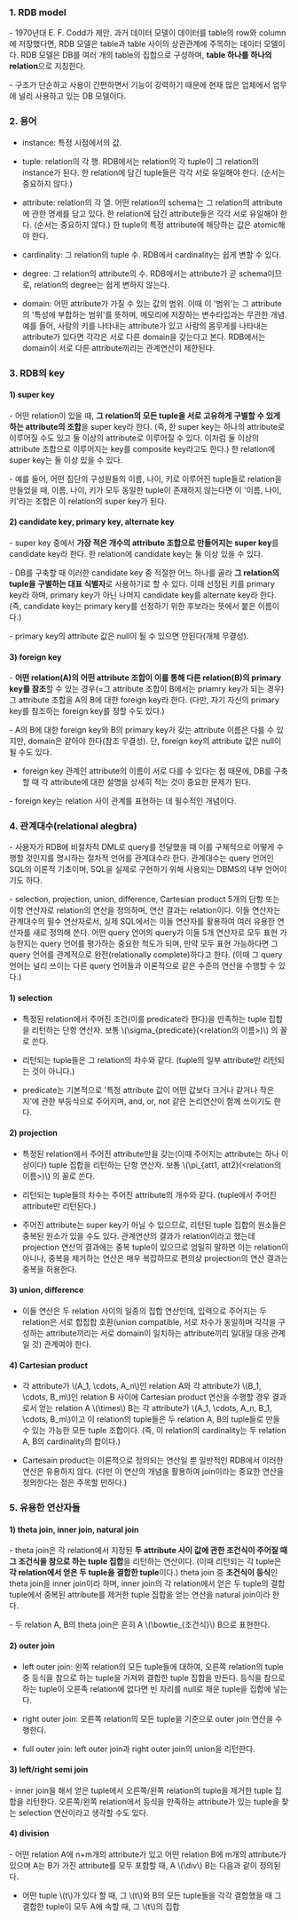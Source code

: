 ### 1. RDB model

\- 1970년대 E. F. Codd가 제안. 과거 데이터 모델이 데이터를 table의 row와 column에 저장했다면, RDB 모델은 table과 table 사이의 상관관계에 주목하는 데이터 모델이다. RDB 모델은 DB를 여러 개의 table의 집합으로 구성하며, **table 하나를 하나의 relation**으로 지칭한다.

\- 구조가 단순하고 사용이 간편하면서 기능이 강력하기 때문에 현재 많은 업체에서 업무에 널리 사용하고 있는 DB 모델이다.


### 2. 용어

- instance: 특정 시점에서의 값. 

- tuple: relation의 각 행. RDB에서는 relation의 각 tuple이 그 relation의 instance가 된다. 한 relation에 담긴 tuple들은 각각 서로 유일해야 한다. (순서는 중요하지 않다.)

- attribute: relation의 각 열. 어떤 relation의 schema는 그 relation의 attribute에 관한 명세를 담고 있다. 한 relation에 담긴 attribute들은 각각 서로 유일해야 한다. (순서는 중요하지 않다.) 한 tuple의 특정 attribute에 해당하는 값은 atomic해야 한다.

- cardinality: 그 relation의 tuple 수. RDB에서 cardinality는 쉽게 변할 수 있다.

- degree: 그 relation의 attribute의 수. RDB에서는 attribute가 곧 schema이므로, relation의 degree는 쉽게 변하지 않는다.

- domain: 어떤 attribute가 가질 수 있는 값의 범위. 이때 이 '범위'는 그 attribute의 '특성에 부합하는 범위'를 뜻하며, 메모리에 저장하는 변수타입과는 무관한 개념. 예를 들어, 사람의 키를 나타내는 attribute가 있고 사람의 몸무게를 나타내는 attribute가 있다면 각각은 서로 다른 domain을 갖는다고 본다. RDB에서는 domain이 서로 다른 attribute끼리는 관계연산이 제한된다.



### 3. RDB의 key

#### 1) super key

\- 어떤 relation이 있을 때, **그 relation의 모든 tuple을 서로 고유하게 구별할 수 있게 하는 attribute의 조합**을 super key라 한다. (즉, 한 super key는 하나의 attribute로 이루어질 수도 있고 둘 이상의 attribute로 이루어질 수 있다. 이처럼 둘 이상의 attribute 조합으로 이루어지는 key를 composite key라고도 한다.) 한 relation에 super key는 둘 이상 있을 수 있다. 

\- 예를 들어, 어떤 집단의 구성원들의 이름, 나이, 키로 이루어진 tuple들로 relation을 만들었을 때, 이름, 나이, 키가 모두 동일한 tuple이 존재하지 않는다면 이 '이름, 나이, 키'라는 조합은 이 relation의 super key가 된다.

#### 2) candidate key, primary key, alternate key

\- super key 중에서 **가장 적은 개수의 attribute 조합으로 만들어지는 super key**를 candidate key라 한다. 한 relation에 candidate key는 둘 이상 있을 수 있다. 

\- DB를 구축할 때 이러한 candidate key 중 적절한 어느 하나를 골라 **그 relation의 tuple을 구별하는 대표 식별자**로 사용하기로 할 수 있다. 이때 선정된 키를 primary key라 하며, primary key가 아닌 나머지 candidate key를 alternate key라 한다. (즉, candidate key는 primary kery를 선정하기 위한 후보라는 뜻에서 붙은 이름이다.)

\- primary key의 attribute 값은 null이 될 수 있으면 안된다(개체 무결성).


#### 3) foreign key

\- **어떤 relation(A)의 어떤 attribute 조합이 이를 통해 다른 relation(B)의 primary key를 참조**할 수 있는 경우(=그 attribute 조합이 B에서는 priamry key가 되는 경우) 그 attribute 조합을 A의 B에 대한 foreign key라 한다. (다만, 자기 자신의 primary key를 참조하는 foreign key를 정할 수도 있다.)

\- A의 B에 대한 foreign key와 B의 primary key가 갖는 attribute 이름은 다를 수 있지만, domain은 같아야 한다(참조 무결성). 단, foreign key의 attribute 값은 null이 될 수도 있다.

- foreign key 관계인 attribute의 이름이 서로 다를 수 있다는 점 때문에, DB를 구축할 때 각 attribute에 대한 설명을 상세히 적는 것이 중요한 문제가 된다.


\- foreign key는 relation 사이 관계를 표현하는 데 필수적인 개념이다.



### 4. 관계대수(relational alegbra)

\- 사용자가 RDB에 비절차적 DML로 query를 전달했을 때 이를 구체적으로 어떻게 수행할 것인지를 명시하는 절차적 언어를 관계대수라 한다. 관계대수는 query 언어인 SQL의 이론적 기초이며, SQL을 실제로 구현하기 위해 사용되는 DBMS의 내부 언어이기도 하다. 

\- selection, projection, union, difference, Cartesian product 5개의 단항 또는 이항 연산자로 relation의 연산을 정의하며, 연산 결과는 relation이다. 이들 연산자는 관계대수의 필수 연산자로서, 실제 SQL에서는 이들 연산자를 활용하여 여러 유용한 연산자를 새로 정의해 쓴다. 어떤 query 언어의 query가 이들 5개 연산자로 모두 표현 가능한지는 query 언어를 평가하는 중요한 척도가 되며, 만약 모두 표현 가능하다면 그 query 언어를 관계적으로 완전(relationally complete)하다고 한다. (이때 그 query 언어는 널리 쓰이는 다른 query 언어들과 이론적으로 같은 수준의 연산을 수행할 수 있다.)


#### 1) selection

- 특정된 relation에서 주어진 조건(이를 predicate라 한다)을 만족하는 tuple 집합을 리턴하는 단항 연산자. 보통 \\(\sigma_{predicate}(\<relation의 이름\>)\\) 의 꼴로 쓴다.

- 리턴되는 tuple들은 그 relation의 차수와 같다. (tuple의 일부 attribute만 리턴되는 것이 아니다.)

- predicate는 기본적으로 '특정 attribute 값이 어떤 값보다 크거나 같거나 작은지'에 관한 부등식으로 주어지며, and, or, not 같은 논리연산이 함께 쓰이기도 한다.


#### 2) projection

- 특정된 relation에서 주어진 attribute만을 갖는(이때 주어지는 attribute는 하나 이상이다) tuple 집합을 리턴하는 단항 연산자. 보통 \\(\pi_{att1, att2}(\<relation의 이름\>)\\) 의 꼴로 쓴다.

- 리턴되는 tuple들의 차수는 주어진 attribute의 개수와 같다. (tuple에서 주어진 attribute만 리턴된다.)

- 주어진 attribute는 super key가 아닐 수 있으므로, 리턴된 tuple 집합의 원소들은 중복된 원소가 있을 수도 있다. 관계연산의 결과가 relation이라고 했는데 projection 연산의 결과에는 중복 tuple이 있으므로 엄밀히 말하면 이는 relation이 아니나, 중복을 제거하는 연산은 매우 복잡하므로 편의상 projection의 연산 결과는 중복을 허용한다.


#### 3) union, difference

- 이들 연산은 두 relation 사이의 일종의 집합 연산인데, 입력으로 주어지는 두 relation은 서로 합집합 호환(union compatible, 서로 차수가 동일하며 각각을 구성하는 attribute끼리는 서로 domain이 일치하는 attribute끼리 일대일 대응 관계일 것) 관계여야 한다.


#### 4) Cartesian product

- 각 attribute가 \\(A_1, \cdots, A_n\\)인 relation A와 각 attribute가 \\(B_1, \cdots, B_m\\)인 relation B 사이에 Cartesian product 연산을 수행할 경우 결과로서 얻는 relation A \\(\times\\) B는 각 attribute가 \\(A_1, \cdots, A_n, B_1, \cdots, B_m\\)이고 이 relation의 tuple들은 두 relation A, B의 tuple들로 만들 수 있는 가능한 모든 tuple 조합이다. (즉, 이 relation의 cardinality는 두 relation A, B의 cardinality의 합이다.)

- Cartesain product는 이론적으로 정의되는 연산일 뿐 일반적인 RDB에서 이러한 연산은 유용하지 않다. (다만 이 연산의 개념을 활용하여 join이라는 중요한 연산을 정의한다는 점은 주목할 만하다.)


### 5. 유용한 연산자들

#### 1) theta join, inner join, natural join

\- theta join은 각 relation에서 지정된 **두 attribute 사이 값에 관한 조건식이 주어질 때 그 조건식을 참으로 하는 tuple 집합**을 리턴하는 연산이다. (이때 리턴되는 각 tuple은 **각 relation에서 얻은 두 tuple을 결합한 tuple**이다.) theta join 중 **조건식이 등식**인 theta join을 inner join이라 하며, inner join의 각 relation에서 얻은 두 tuple의 결합 tuple에서 중복된 attribute를 제거한 tuple 집합을 얻는 연산을 natural join이라 한다.

\- 두 relation A, B의 theta join은 흔히 A \\(\bowtie_{조건식}\\) B으로 표현한다.

#### 2) outer join

- left outer join: 왼쪽 relation의 모든 tuple들에 대하여, 오른쪽 relation의 tuple 중 등식을 참으로 하는 tuple을 가져와 결합한 tuple 집합을 만든다. 등식을 참으로 하는 tuple이 오른족 relation에 없다면 빈 자리를 null로 채운 tuple을 집합에 넣는다. 

- right outer join: 오른쪽 relation의 모든 tuple을 기준으로 outer join 연산을 수행한다.

- full outer join: left outer join과 right outer join의 union을 리턴한다.

#### 3) left/right semi join

\- inner join을 해서 얻은 tuple에서 오른쪽/왼쪽 relation의 tuple을 제거한 tuple 집합을 리턴한다. 오른쪽/왼쪽 relation에서 등식을 만족하는 attribute가 있는 tuple을 찾는 selection 연산이라고 생각할 수도 있다.


#### 4) division

\- 어떤 relation A에 n+m개의 attribute가 있고 어떤 relation B에 m개의 attribute가 있으며 A는 B가 가진 attribute를 모두 포함할 때, A \\(\div\\) B는 다음과 같이 정의된다.

- 어떤 tuple \\(t\\)가 있다 할 때, 그 \\(t\\)와 B의 모든 tuple들을 각각 결합했을 때 그 결합한 tuple이 모두 A에 속할 때, 그 \\(t\\)의 집합






